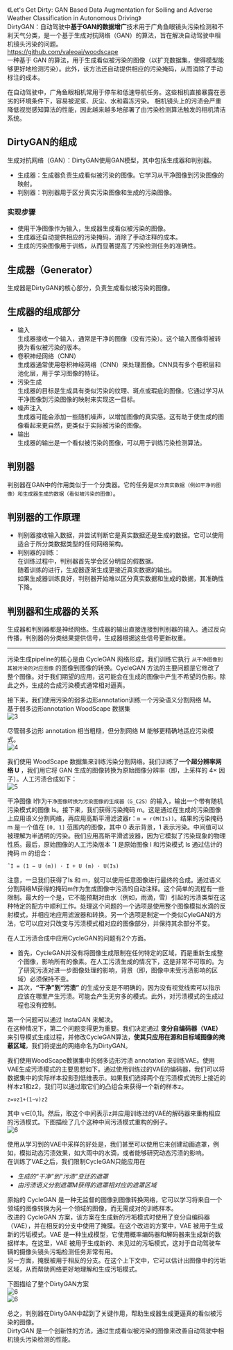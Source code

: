 《Let's Get Dirty: GAN Based Data Augmentation for Soiling and Adverse Weather Classification in Autonomous Driving》    
DirtyGAN：自动驾驶中**基于GAN的数据增广**技术用于广角鱼眼镜头污染检测和不利天气分类，是一个基于生成对抗网络（GAN）的算法，旨在解决自动驾驶中相机镜头污染的问题。   
https://github.com/valeoai/woodscape    
一种基于 GAN 的算法，用于生成看似被污染的图像（以扩充数据集，使得模型能够更好地检测污染）。此外，该方法还自动提供相应的污染掩码，从而消除了手动标注的成本。   

在自动驾驶中，广角鱼眼相机常用于停车和低速导航任务。这些相机直接暴露在恶劣的环境条件下，容易被泥浆、灰尘、水和霜冻污染。
相机镜头上的污渍会严重降低视觉感知算法的性能，因此越来越多地部署了由污染检测算法触发的相机清洁系统。  

## DirtyGAN的组成    
生成对抗网络（GAN）：DirtyGAN使用GAN模型，其中包括生成器和判别器。   
+ 生成器：生成器负责生成看似被污染的图像。它学习从干净图像到污染图像的映射。   
+ 判别器：判别器用于区分真实污染图像和生成的污染图像。     

### 实现步骤    
+ 使用干净图像作为输入，生成器生成看似被污染的图像。   
+ 生成器还自动提供相应的污染掩码，消除了手动注释的成本。   
+ 生成的污染图像用于训练，从而显著提高了污染检测任务的准确性。    

## 生成器（Generator）   
生成器是DirtyGAN的核心部分，负责生成看似被污染的图像。

## 生成器的组成部分    
+ 输入    
  生成器接收一个输入，通常是干净的图像（没有污染）。这个输入图像将被转换为看似被污染的版本。    
+ 卷积神经网络（CNN）    
  生成器通常使用卷积神经网络（CNN）来处理图像。CNN具有多个卷积层和池化层，用于学习图像的特征。
+ 污染生成        
  生成器的目标是生成具有类似污染的纹理、斑点或瑕疵的图像。它通过学习从干净图像到污染图像的映射来实现这一目标。
+ 噪声注入    
  生成器可能会添加一些随机噪声，以增加图像的真实感。这有助于使生成的图像看起来更自然，更类似于实际被污染的图像。
+ 输出    
  生成器的输出是一个看似被污染的图像，可以用于训练污染检测算法。

## 判别器    
判别器在GAN中的作用类似于一个分类器。它的任务是`区分真实数据（例如干净的图像）和生成器生成的数据（看似被污染的图像）`。

## 判别器的工作原理    
+ 判别器接收输入数据，并尝试判断它是真实数据还是生成的数据。它可以使用适合于所分类数据类型的任何网络架构。   
+ 判别器的训练：          
  在训练过程中，判别器首先学会区分明显的假数据。    
  随着训练的进行，生成器逐渐生成更接近真实数据的输出。    
  如果生成器训练良好，判别器开始难以区分真实数据和生成的数据，其准确性下降。     

## 判别器和生成器的关系    
生成器和判别器都是神经网络。生成器的输出直接连接到判别器的输入。通过反向传播，判别器的分类结果提供信号，生成器根据这些信号更新权重。

------------------------------------------------------   

污染生成pipeline的核心是由 CycleGAN 网络形成，我们训练它执行 `从干净图像到其被污染的对应图像` 的图像到图像的转换。CycleGAN 方法的主要问题是它修改了整个图像。对于我们期望的应用，这可能会在生成的图像中产生不希望的伪影。除此之外，生成的合成污染模式通常相对逼真。

接下来，我们使用污染的弱多边形annotation训练一个污染语义分割网络 M。      
基于弱多边形annotation WoodScape 数据集   
![3](img/3.png)    

尽管弱多边形 annotation 相当粗糙，但分割网络 M 能够更精确地适应污染模式。     
![4](img/4.png)    

我们使用 WoodScape 数据集来训练污染分割网络。我们训练了**一个超分辨率网络 U** ，我们用它将 GAN 生成的图像转换为原始图像分辨率（即，上采样的 4× 因子）。人工污渍合成如下：  
![5](img/5.png)    

干净图像 I作为`干净图像转换为污染图像的生成器（G_C2S）`的输入，输出一个带有随机污染模式的图像 Is。接下来，我们获得污染掩码 m。这是通过在生成的污染图像上应用语义分割网络，再应用高斯平滑滤波器r：`m = r(M(Is))`。结果的污染掩码 m 是一个值在 `[0, 1]` 范围内的图像，其中 0 表示背景，1 表示污染。中间值可以被理解为半透明的污染。我们应用高斯平滑滤波器，因为它模拟了污染现象的物理性质。最后，原始图像的人工污染版本 ˆI 是原始图像 I 和污染模式 Is 通过估计的掩码 m 的组合：  
```
ˆI = (1 − U (m)) · I + U (m) · U(Is) 
```

注意，一旦我们获得了Is 和 m，就可以使用任意图像进行最终的合成。通过语义分割网络M获得的掩码m作为生成图像中污渍的自动注释。这个简单的流程有一些限制。最大的一个是，它不能预期对由水（例如，雨滴，雪）引起的污渍类型在这种特定的配方中顺利工作。处理这个问题的一个选项是使用整个图像模拟水滴的反射模式，并相应地应用滤波器和转换。另一个选项是制定一个类似CyleGAN的方法，它可以应对只改变与污渍模式相对应的图像部分，并保持其余部分不变。     

在人工污渍合成中应用CycleGAN的问题有2个方面。  
+ 首先，CycleGAN并没有将图像生成限制在任何特定的区域，而是重新生成整个图像，影响所有的像素。在人工污渍生成的情况下，这是非常不可取的。为了研究污渍对进一步图像处理的影响，背景（即，图像中未受污渍影响的区域）必须保持不变。  
+ 其次，**“干净”到“污渍”** 的生成分支是不明确的，因为没有视觉线索可以指示应该在哪里产生污渍。可能会产生无穷多的模式。此外，对污渍模式的生成过程也没有控制。

第一个问题可以通过 InstaGAN 来解决。     
在这种情况下，第二个问题变得更为重要。我们决定通过 **变分自编码器（VAE）** 来引导模式生成过程，并修改CycleGAN算法，**使其只应用在源和目标域图像的掩蔽区域**，我们将提出的网络命名为DirtyGAN。

我们使用WoodScape数据集中的弱多边形污渍 annotation 来训练VAE。使用VAE生成污渍模式的主要思想如下。通过使用训练过的VAE的编码器，我们可以将数据集中的实际样本投影到低维表示。如果我们选择两个在污渍模式流形上接近的样本z1和z2，我们可以通过取它们的凸组合来获得一个新的样本z。   
```
z=νz1+(1−ν)z2
```
其中 ν∈[0,1]。然后，取这个中间表示z并应用训练过的VAE的解码器来重构相应的污渍模式。下图描绘了几个这种中间污渍模式重构的例子。     
![6](img/6.png)      

使用从学习到的VAE中采样的好处是，我们甚至可以使用它来创建动画遮罩，例如，模拟动态污渍效果，如大雨中的水滴，或者能够研究动态污渍的影响。  
在训练了VAE之后，我们限制CycleGAN只能应用在  
+ _生成的“干净”到“污渍”变迁的遮罩_
+ _由污渍语义分割遮罩M获得的遮罩相对应的遮罩区域_

原始的 CycleGAN 是一种无监督的图像到图像转换网络，它可以学习将来自一个领域的图像转换为另一个领域的图像，而无需成对的训练样本。      
改进的 CycleGAN 方案，该方案在生成新的污垢模式时使用了变分自编码器（VAE），并在相反的分支中使用了掩膜。在这个改进的方案中，VAE 被用于生成新的污垢模式。VAE 是一种生成模型，它使用概率编码器和解码器来生成新的数据样本。在这里，VAE 被用于生成新的、未见过的污垢模式，这对于自动驾驶车辆的摄像头镜头污垢检测任务非常有用。    
另一方面，掩膜被用于相反的分支。在这个上下文中，它可以估计出图像中的污垢区域，从而帮助网络更好地理解和生成污垢模式。

下图描绘了整个DirtyGAN方案    
![6](img/dc-ds.png)     
![6](img/ds-dc.png)   

总之，判别器在DirtyGAN中起到了关键作用，帮助生成器生成更逼真的看似被污染的图像。   
DirtyGAN 是一个创新性的方法，通过生成看似被污染的图像来改善自动驾驶中相机镜头污染检测的性能。   

